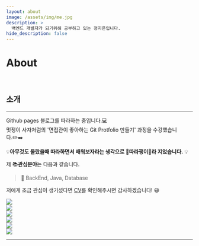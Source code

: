 ```yaml
---
layout: about
image: /assets/img/me.jpg
description: >
  백엔드 개발자가 되기위해 공부하고 있는 정지은입니다.
hide_description: false
---
```


# About

<!--author-->

<br>

## 소개
---
Github pages 블로그를 따라하는 중입니다.💻  
멋쟁이 사자처럼의 '면접관이 좋아하는 Git Protfolio 만들기' 과정을 수강했습니다.✏️✒️

 💡__아무것도 몰랐을때 따라하면서 배워보자라는 생각으로 🍭따라쟁이🍭라 지었습니다.__ 💡

제 📚**관심분야**는 다음과 같습니다.

> 📝 BackEnd, Java, Database

저에게 조금 관심이 생기셨다면 [CV](/assets/CV.pdf)를 확인해주시면 감사하겠습니다! 😃

<div class="me">
    <div><img src= "/assets/img/me/201015.jpg"></div>
    <div><img src= "/assets/img/me/201211.jpg"></div>
    <div><img src= "/assets/img/me/201217.jpg"></div>
    <div><img src= "/assets/img/me/210121.jpg"></div>
    <div><img src= "/assets/img/me/210130.jpg"></div>
    <div><img src= "/assets/img/me/210218.jpg"></div>
</div>

  <script>
    $(document).ready(function(){
      $('.me').slick();
    });
  </script>

---